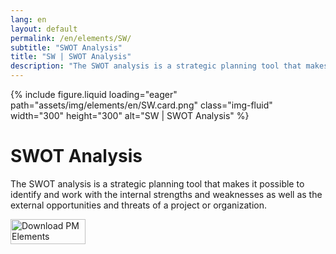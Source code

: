 ```yaml
---
lang: en
layout: default
permalink: /en/elements/SW/
subtitle: "SWOT Analysis"
title: "SW | SWOT Analysis"
description: "The SWOT analysis is a strategic planning tool that makes it possible to identify and work with the internal strengths and weaknesses as well as the external opportunities and threats of a project or organization."
---
```


{% include figure.liquid loading="eager" path="assets/img/elements/en/SW.card.png" class="img-fluid" width="300" height="300" alt="SW | SWOT Analysis" %}

# SWOT Analysis

The SWOT analysis is a strategic planning tool that makes it possible to identify and work with the internal strengths and weaknesses as well as the external opportunities and threats of a project or organization.

<a href="https://apps.apple.com/app/apple-store/id6738084498?pt=127441684&ct=website&mt=8">
  <img src="{{ "assets/img/en/appstore.png" | relative_url }}" width="120" height="40" alt="Download PM Elements">
</a>
